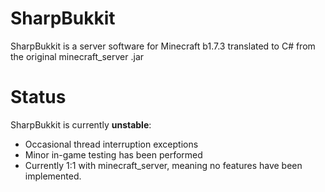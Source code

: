 # SharpBukkit

SharpBukkit is a server software for Minecraft b1.7.3 translated to C# from the original minecraft_server .jar

# Status

SharpBukkit is currently **unstable**:

* Occasional thread interruption exceptions
* Minor in-game testing has been performed
* Currently 1:1 with minecraft_server, meaning no features have been implemented.